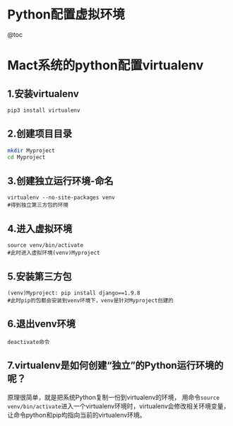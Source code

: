 # Python配置虚拟环境

@toc

# Mact系统的python配置virtualenv

## 1.安装virtualenv

`pip3 install virtualenv` 

## 2.创建项目目录

```bash
mkdir Myproject
cd Myproject 
```

## 3.创建独立运行环境-命名

```
virtualenv --no-site-packages venv
#得到独立第三方包的环境
```


## 4.进入虚拟环境

```
source venv/bin/activate
#此时进入虚拟环境(venv)Myproject 
```

## 5.安装第三方包

```
(venv)Myproject: pip install django==1.9.8 
#此时pip的包都会安装到venv环境下，venv是针对Myproject创建的 
```



## 6.退出venv环境

`deactivate命令 `

## 7.virtualenv是如何创建“独立”的Python运行环境的呢？

原理很简单，就是把系统Python复制一份到virtualenv的环境，
用命令`source venv/bin/activate`进入一个virtualenv环境时，virtualenv会修改相关环境变量，让命令python和pip均指向当前的virtualenv环境。
